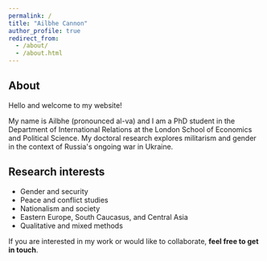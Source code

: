 ```yaml
---
permalink: /
title: "Ailbhe Cannon"
author_profile: true
redirect_from:
  - /about/
  - /about.html
---
```


## About
Hello and welcome to my website!

My name is Ailbhe (pronounced al-va) and I am a PhD student in the Department of International Relations at the London School of Economics and Political Science. My doctoral research explores militarism and gender in the context of Russia's ongoing war in Ukraine. 

## Research interests
- Gender and security 
- Peace and conflict studies
- Nationalism and society  
- Eastern Europe, South Caucasus, and Central Asia 
- Qualitative and mixed methods

If you are interested in my work or would like to collaborate, **feel free to get in touch**.
